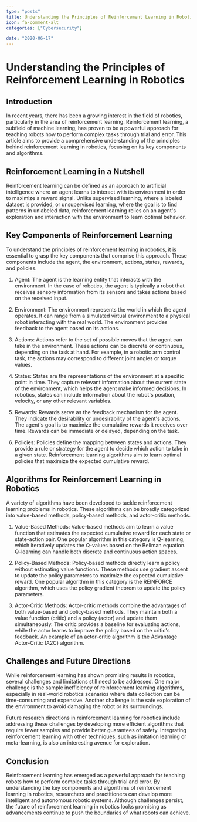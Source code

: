 ```yaml
---
type: "posts"
title: Understanding the Principles of Reinforcement Learning in Robotics
icon: fa-comment-alt
categories: ["Cybersecurity"]

date: "2020-06-17"
---
```




# Understanding the Principles of Reinforcement Learning in Robotics

## Introduction

In recent years, there has been a growing interest in the field of robotics, particularly in the area of reinforcement learning. Reinforcement learning, a subfield of machine learning, has proven to be a powerful approach for teaching robots how to perform complex tasks through trial and error. This article aims to provide a comprehensive understanding of the principles behind reinforcement learning in robotics, focusing on its key components and algorithms.

## Reinforcement Learning in a Nutshell

Reinforcement learning can be defined as an approach to artificial intelligence where an agent learns to interact with its environment in order to maximize a reward signal. Unlike supervised learning, where a labeled dataset is provided, or unsupervised learning, where the goal is to find patterns in unlabeled data, reinforcement learning relies on an agent's exploration and interaction with the environment to learn optimal behavior.

## Key Components of Reinforcement Learning

To understand the principles of reinforcement learning in robotics, it is essential to grasp the key components that comprise this approach. These components include the agent, the environment, actions, states, rewards, and policies.

1. Agent: The agent is the learning entity that interacts with the environment. In the case of robotics, the agent is typically a robot that receives sensory information from its sensors and takes actions based on the received input.

2. Environment: The environment represents the world in which the agent operates. It can range from a simulated virtual environment to a physical robot interacting with the real world. The environment provides feedback to the agent based on its actions.

3. Actions: Actions refer to the set of possible moves that the agent can take in the environment. These actions can be discrete or continuous, depending on the task at hand. For example, in a robotic arm control task, the actions may correspond to different joint angles or torque values.

4. States: States are the representations of the environment at a specific point in time. They capture relevant information about the current state of the environment, which helps the agent make informed decisions. In robotics, states can include information about the robot's position, velocity, or any other relevant variables.

5. Rewards: Rewards serve as the feedback mechanism for the agent. They indicate the desirability or undesirability of the agent's actions. The agent's goal is to maximize the cumulative rewards it receives over time. Rewards can be immediate or delayed, depending on the task.

6. Policies: Policies define the mapping between states and actions. They provide a rule or strategy for the agent to decide which action to take in a given state. Reinforcement learning algorithms aim to learn optimal policies that maximize the expected cumulative reward.

## Algorithms for Reinforcement Learning in Robotics

A variety of algorithms have been developed to tackle reinforcement learning problems in robotics. These algorithms can be broadly categorized into value-based methods, policy-based methods, and actor-critic methods.

1. Value-Based Methods: Value-based methods aim to learn a value function that estimates the expected cumulative reward for each state or state-action pair. One popular algorithm in this category is Q-learning, which iteratively updates the Q-values based on the Bellman equation. Q-learning can handle both discrete and continuous action spaces.

2. Policy-Based Methods: Policy-based methods directly learn a policy without estimating value functions. These methods use gradient ascent to update the policy parameters to maximize the expected cumulative reward. One popular algorithm in this category is the REINFORCE algorithm, which uses the policy gradient theorem to update the policy parameters.

3. Actor-Critic Methods: Actor-critic methods combine the advantages of both value-based and policy-based methods. They maintain both a value function (critic) and a policy (actor) and update them simultaneously. The critic provides a baseline for evaluating actions, while the actor learns to improve the policy based on the critic's feedback. An example of an actor-critic algorithm is the Advantage Actor-Critic (A2C) algorithm.

## Challenges and Future Directions

While reinforcement learning has shown promising results in robotics, several challenges and limitations still need to be addressed. One major challenge is the sample inefficiency of reinforcement learning algorithms, especially in real-world robotics scenarios where data collection can be time-consuming and expensive. Another challenge is the safe exploration of the environment to avoid damaging the robot or its surroundings.

Future research directions in reinforcement learning for robotics include addressing these challenges by developing more efficient algorithms that require fewer samples and provide better guarantees of safety. Integrating reinforcement learning with other techniques, such as imitation learning or meta-learning, is also an interesting avenue for exploration.

## Conclusion

Reinforcement learning has emerged as a powerful approach for teaching robots how to perform complex tasks through trial and error. By understanding the key components and algorithms of reinforcement learning in robotics, researchers and practitioners can develop more intelligent and autonomous robotic systems. Although challenges persist, the future of reinforcement learning in robotics looks promising as advancements continue to push the boundaries of what robots can achieve.
